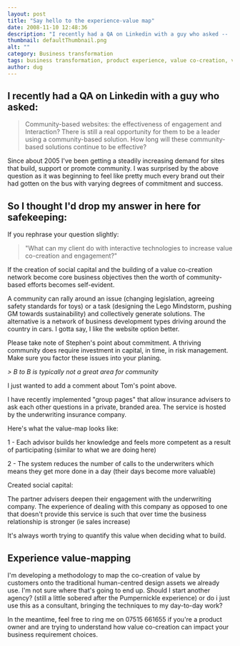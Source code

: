 ```yaml
---
layout: post
title: "Say hello to the experience-value map"
date: 2008-11-10 12:48:36
description: "I recently had a QA on Linkedin with a guy who asked --  Community-based websites --  the effectiveness of engagement and Interaction? There is still a real opportunity for them to be a leader using a community-based solution. How long will these&#8230;"
thumbnail: defaultThumbnail.png
alt: ""
category: Business transformation
tags: business transformation, product experience, value co-creation, value-mapping
author: dug
---
```


<h2>I recently had a QA on Linkedin with a guy who asked:</h2>

<blockquote><p>Community-based websites: the effectiveness of engagement and Interaction? There is still a real opportunity for them to be a leader using a community-based solution. How long will these community-based solutions continue to be effective?</p></blockquote>

<p>Since about 2005 I've been getting a steadily increasing demand for sites that build, support or promote community. I was surprised by the above question as it was beginning to feel like pretty much every brand out their had gotten on the bus with varying degrees of commitment and success.</p>

<h2>So I thought I'd drop my answer in here for safekeeping:</h2>

<p>If you rephrase your question slightly:</p>

<blockquote><p>"What can my client do with interactive technologies to increase value co-creation and engagement?"</p></blockquote>

<p>If the creation of social capital and the building of a value co-creation network become core business objectives then the worth of community-based efforts becomes self-evident.</p>

<p>A community can rally around an issue (changing legislation, agreeing safety standards for toys) or a task (designing the Lego Mindstorm, pushing GM towards sustainability) and collectively generate solutions. The alternative is a network of business development types driving around the country in cars. I gotta say, I like the website option better.</p>

<p>Please take note of Stephen's point about commitment. A thriving community does require investment in capital, in time, in risk management. Make sure you factor these issues into your planing.</p>

<p><em>&gt; B to B is typically not a great area for community</em></p>

<p>I just wanted to add a comment about Tom's point above.</p>

<p>I have recently implemented "group pages" that allow insurance advisers to ask each other questions in a private, branded area. The service is hosted by the underwriting insurance company.</p>

<p>Here's what the value-map looks like:</p>

<p>1 - Each advisor builds her knowledge and feels more competent as a result of participating (similar to what we are doing here)</p>

<p>2 - The system reduces the number of calls to the underwriters which means they get more done in a day (their days become more valuable)</p>

<p>Created social capital:</p>

<p>The partner advisers deepen their engagement with the underwriting company. The experience of dealing with this company as opposed to one that doesn't provide this service is such that over time the business relationship is stronger (ie sales increase)</p>

<p>It's always worth trying to quantify this value when deciding what to build.</p>

<h2>Experience value-mapping</h2>

<p>I'm developing a methodology to map the co-creation of value by customers onto the traditional human-centred design assets we already use. I'm not sure where that's going to end up. Should I start another agency? (still a little sobered after the Pumpernickle experience) or do i just use this as a consultant, bringing the techniques to my day-to-day work? </p>

<p>In the meantime, feel free to ring me on 07515 661655 if you're a product owner and are trying to understand how value co-creation can impact your business requirement choices.</p>
